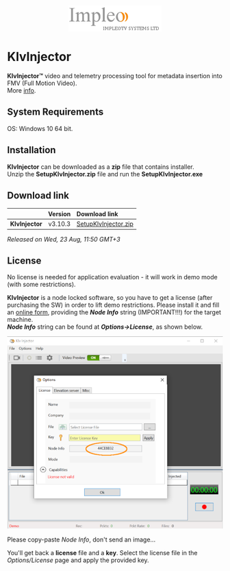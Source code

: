 
<div align="center">
  <a >
    <img src="images/impleo_logo.png" alt="Logo" >
  </a>
</div>

# KlvInjector

**KlvInjector™** video and telemetry processing tool for metadata insertion into FMV (Full Motion Video).  
More [info](https://impleotv.com/products/applications/klvinjector).

## System Requirements

OS: Windows 10 64 bit.

## Installation

**KlvInjector** can be downloaded as a **zip** file that contains installer.  
Unzip the **SetupKlvInjector.zip** file and run the **SetupKlvInjector.exe**  

## Download link

|          | Version             | Download link                                                           | 
|:---------|:-------------------:|:------------------------------------------------------------------------|
| **KlvInjector** |  v3.10.3 | [SetupKlvInjector.zip](https://github.com/impleotv/klvinjector-release/releases/latest/download/SetupKlvInjector.zip) | 


*Released on Wed, 23 Aug, 11:50 GMT+3*

## License

No license is needed for application evaluation - it will work in demo mode (with some restrictions).

**KlvInjector** is a node locked software, so you have to get a license (after purchasing the SW) in order to lift demo restrictions. Please install it and fill an [online form](https://docs.google.com/forms/d/e/1FAIpQLSd_XW6bDsFce1G1cpds4gMQNlwNax0CvkWzcMbscxZ5rLaIbA/viewform), providing the ***Node Info*** string (IMPORTANT!!!) for the target machine.  
***Node Info*** string can be found at ***Options->License***, as shown below.

![NodeInfo string](images/license.png)

Please copy-paste *Node Info*, don't send an image...

You'll get back a **license** file and a **key**.
Select the license file in the *Options/License* page and apply the provided key.
